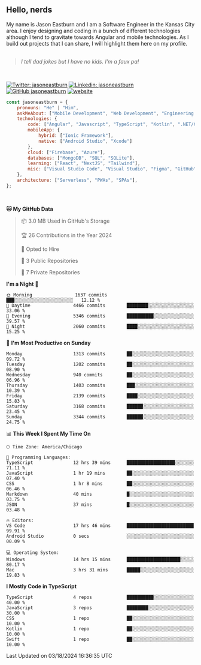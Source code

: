 <h2>Hello, nerds</h2>
My name is Jason Eastburn and I am a Software Engineer in the Kansas City area. I enjoy designing and coding in a bunch of different technologies although I tend to gravitate towards Angular and mobile technologies. As I build out projects that I can share, I will highlight them here on my profile.
<br/><br/>
<blockquote>
<em>I tell dad jokes but I have no kids. I’m a faux pa!</em>
</blockquote>
<br/>

[![Twitter: jasoneastburn](https://img.shields.io/twitter/follow/jasoneastburn?style=social)](https://twitter.com/jasoneastburn)
[![Linkedin: jasoneastburn](https://img.shields.io/badge/-jasoneastburn-blue?style=flat-square&logo=Linkedin&logoColor=white&link=https://www.linkedin.com/in/jasoneastburn/)](https://www.linkedin.com/in/jasoneastburn/)
[![GitHub jasoneastburn](https://img.shields.io/github/followers/jasoneastburn?label=follow&style=social)](https://github.com/jasoneastburn)
[![website](https://img.shields.io/badge/Website-46a2f1.svg?&style=flat-square&logo=Google-Chrome&logoColor=white&link=https://wwwjasoneastburn.com/)](https://www.jasoneastburn.com/)
<br/>

```javascript
const jasoneastburn = {
    pronouns: "He" | "Him",
    askMeAbout: ["Mobile Development", "Web Development", "Engineering Leadership", "Tech", "Finance", "Gaming"],
    technologies: {
        code: ["Angular", "Javascript", "TypeScript", "Kotlin", ".NET/C#", "HTML", "CSS"],
        mobileApp: {
            hybrid: ["Ionic Framework"],
            native: ["Android Studio", "Xcode"]
        },
        cloud: ["Firebase", "Azure"],
        databases: ["MongoDB", "SQL", "SQLite"],
        learning: ["React", "NextJS", "Tailwind"],
        misc: ["Visual Studio Code", "Visual Studio", "Figma", "GitHub", "Windows", "MacOS"]
    },
    architecture: ["Serverless", "PWAs", "SPAs"],
};
```
<br/>

<!--START_SECTION:waka-->
**🐱 My GitHub Data** 

> 📦 3.0 MB Used in GitHub's Storage 
 > 
> 🏆 26 Contributions in the Year 2024
 > 
> 💼 Opted to Hire
 > 
> 📜 3 Public Repositories 
 > 
> 🔑 7 Private Repositories 
 > 
**I'm a Night 🦉** 

```text
🌞 Morning                1637 commits        ███░░░░░░░░░░░░░░░░░░░░░░   12.12 % 
🌆 Daytime                4466 commits        ████████░░░░░░░░░░░░░░░░░   33.06 % 
🌃 Evening                5346 commits        ██████████░░░░░░░░░░░░░░░   39.57 % 
🌙 Night                  2060 commits        ████░░░░░░░░░░░░░░░░░░░░░   15.25 % 
```
📅 **I'm Most Productive on Sunday** 

```text
Monday                   1313 commits        ██░░░░░░░░░░░░░░░░░░░░░░░   09.72 % 
Tuesday                  1202 commits        ██░░░░░░░░░░░░░░░░░░░░░░░   08.90 % 
Wednesday                940 commits         ██░░░░░░░░░░░░░░░░░░░░░░░   06.96 % 
Thursday                 1403 commits        ███░░░░░░░░░░░░░░░░░░░░░░   10.39 % 
Friday                   2139 commits        ████░░░░░░░░░░░░░░░░░░░░░   15.83 % 
Saturday                 3168 commits        ██████░░░░░░░░░░░░░░░░░░░   23.45 % 
Sunday                   3344 commits        ██████░░░░░░░░░░░░░░░░░░░   24.75 % 
```


📊 **This Week I Spent My Time On** 

```text
🕑︎ Time Zone: America/Chicago

💬 Programming Languages: 
TypeScript               12 hrs 39 mins      ██████████████████░░░░░░░   71.11 % 
JavaScript               1 hr 19 mins        ██░░░░░░░░░░░░░░░░░░░░░░░   07.40 % 
CSS                      1 hr 8 mins         ██░░░░░░░░░░░░░░░░░░░░░░░   06.46 % 
Markdown                 40 mins             █░░░░░░░░░░░░░░░░░░░░░░░░   03.75 % 
JSON                     37 mins             █░░░░░░░░░░░░░░░░░░░░░░░░   03.48 % 

🔥 Editors: 
VS Code                  17 hrs 46 mins      █████████████████████████   99.91 % 
Android Studio           0 secs              ░░░░░░░░░░░░░░░░░░░░░░░░░   00.09 % 

💻 Operating System: 
Windows                  14 hrs 15 mins      ████████████████████░░░░░   80.17 % 
Mac                      3 hrs 31 mins       █████░░░░░░░░░░░░░░░░░░░░   19.83 % 
```

**I Mostly Code in TypeScript** 

```text
TypeScript               4 repos             ██████████░░░░░░░░░░░░░░░   40.00 % 
JavaScript               3 repos             ████████░░░░░░░░░░░░░░░░░   30.00 % 
CSS                      1 repo              ██░░░░░░░░░░░░░░░░░░░░░░░   10.00 % 
Kotlin                   1 repo              ██░░░░░░░░░░░░░░░░░░░░░░░   10.00 % 
Swift                    1 repo              ██░░░░░░░░░░░░░░░░░░░░░░░   10.00 % 
```




 Last Updated on 03/18/2024 16:36:35 UTC
<!--END_SECTION:waka-->

<!--<pr><img src="https://github-readme-stats.vercel.app/api/top-langs/?username=jasoneastburn&langs_count=10&layout=compact"></p> -->
